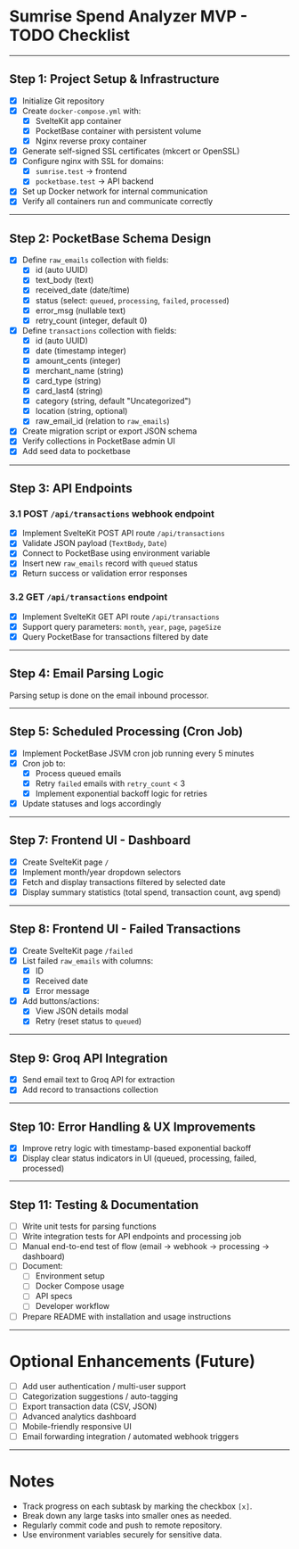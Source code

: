 # Sumrise Spend Analyzer MVP - TODO Checklist

---

## Step 1: Project Setup & Infrastructure

- [x] Initialize Git repository
- [x] Create `docker-compose.yml` with:
  - [x] SvelteKit app container
  - [x] PocketBase container with persistent volume
  - [x] Nginx reverse proxy container
- [x] Generate self-signed SSL certificates (mkcert or OpenSSL)
- [x] Configure nginx with SSL for domains:
  - [x] `sumrise.test` → frontend
  - [x] `pocketbase.test` → API backend
- [x] Set up Docker network for internal communication
- [x] Verify all containers run and communicate correctly

---

## Step 2: PocketBase Schema Design

- [x] Define `raw_emails` collection with fields:
  - [x] id (auto UUID)
  - [x] text_body (text)
  - [x] received_date (date/time)
  - [x] status (select: `queued`, `processing`, `failed`, `processed`)
  - [x] error_msg (nullable text)
  - [x] retry_count (integer, default 0)
- [x] Define `transactions` collection with fields:
  - [x] id (auto UUID)
  - [x] date (timestamp integer)
  - [x] amount_cents (integer)
  - [x] merchant_name (string)
  - [x] card_type (string)
  - [x] card_last4 (string)
  - [x] category (string, default "Uncategorized")
  - [x] location (string, optional)
  - [x] raw_email_id (relation to `raw_emails`)
- [x] Create migration script or export JSON schema
- [x] Verify collections in PocketBase admin UI
- [x] Add seed data to pocketbase

---

## Step 3: API Endpoints

### 3.1 POST `/api/transactions` webhook endpoint

- [x] Implement SvelteKit POST API route `/api/transactions`
- [x] Validate JSON payload (`TextBody`, `Date`)
- [x] Connect to PocketBase using environment variable
- [x] Insert new `raw_emails` record with `queued` status
- [x] Return success or validation error responses

### 3.2 GET `/api/transactions` endpoint

- [x] Implement SvelteKit GET API route `/api/transactions`
- [x] Support query parameters: `month`, `year`, `page`, `pageSize`
- [x] Query PocketBase for transactions filtered by date

---

## Step 4: Email Parsing Logic

Parsing setup is done on the email inbound processor.

---

## Step 5: Scheduled Processing (Cron Job)

- [x] Implement PocketBase JSVM cron job running every 5 minutes
- [x] Cron job to:
  - [x] Process queued emails
  - [x] Retry `failed` emails with `retry_count` < 3
  - [x] Implement exponential backoff logic for retries
- [x] Update statuses and logs accordingly

---

## Step 7: Frontend UI - Dashboard

- [x] Create SvelteKit page `/`
- [x] Implement month/year dropdown selectors
- [x] Fetch and display transactions filtered by selected date
- [x] Display summary statistics (total spend, transaction count, avg spend)

---

## Step 8: Frontend UI - Failed Transactions

- [x] Create SvelteKit page `/failed`
- [x] List failed `raw_emails` with columns:
  - [x] ID
  - [x] Received date
  - [x] Error message
- [x] Add buttons/actions:
  - [x] View JSON details modal
  - [x] Retry (reset status to `queued`)

---

## Step 9: Groq API Integration

- [x] Send email text to Groq API for extraction
- [x] Add record to transactions collection

---

## Step 10: Error Handling & UX Improvements

- [x] Improve retry logic with timestamp-based exponential backoff
- [x] Display clear status indicators in UI (queued, processing, failed, processed)

---

## Step 11: Testing & Documentation

- [ ] Write unit tests for parsing functions
- [ ] Write integration tests for API endpoints and processing job
- [ ] Manual end-to-end test of flow (email → webhook → processing → dashboard)
- [ ] Document:
  - [ ] Environment setup
  - [ ] Docker Compose usage
  - [ ] API specs
  - [ ] Developer workflow
- [ ] Prepare README with installation and usage instructions

---

# Optional Enhancements (Future)

- [ ] Add user authentication / multi-user support
- [ ] Categorization suggestions / auto-tagging
- [ ] Export transaction data (CSV, JSON)
- [ ] Advanced analytics dashboard
- [ ] Mobile-friendly responsive UI
- [ ] Email forwarding integration / automated webhook triggers

---

# Notes

- Track progress on each subtask by marking the checkbox `[x]`.
- Break down any large tasks into smaller ones as needed.
- Regularly commit code and push to remote repository.
- Use environment variables securely for sensitive data.
